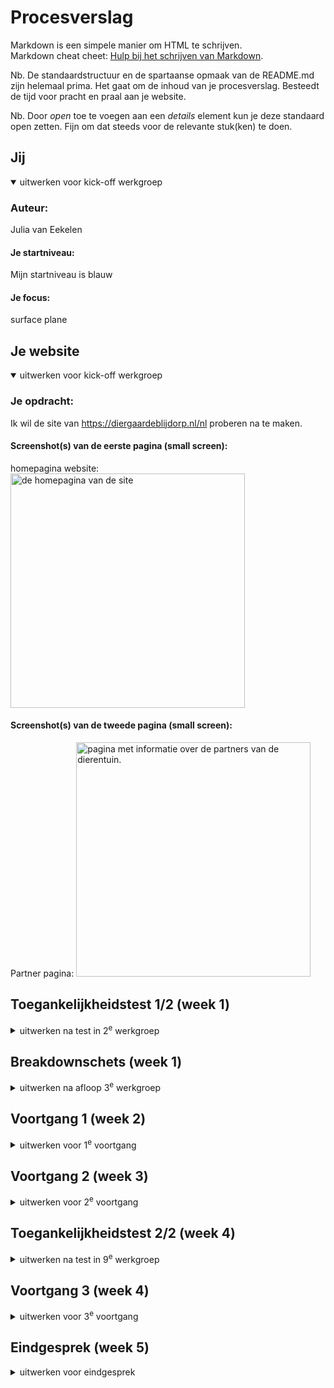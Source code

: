 # Procesverslag
Markdown is een simpele manier om HTML te schrijven.  
Markdown cheat cheet: [Hulp bij het schrijven van Markdown](https://github.com/adam-p/markdown-here/wiki/Markdown-Cheatsheet).

Nb. De standaardstructuur en de spartaanse opmaak van de README.md zijn helemaal prima. Het gaat om de inhoud van je procesverslag. Besteedt de tijd voor pracht en praal aan je website.

Nb. Door *open* toe te voegen aan een *details* element kun je deze standaard open zetten. Fijn om dat steeds voor de relevante stuk(ken) te doen.





## Jij

<details open>
  <summary>uitwerken voor kick-off werkgroep</summary>

  ### Auteur:
 Julia van Eekelen

  #### Je startniveau:
  Mijn startniveau is blauw

  #### Je focus:
  surface plane
 
</details>





## Je website

<details open>
  <summary>uitwerken voor kick-off werkgroep</summary>

  ### Je opdracht:
 Ik wil de site van https://diergaardeblijdorp.nl/nl proberen na te maken. 
 
  #### Screenshot(s) van de eerste pagina (small screen): 
  homepagina website:
  <img src="readme-images/homepagina-blijdorp.JPG" width="375px" alt="de homepagina van de site">

  #### Screenshot(s) van de tweede pagina (small screen):
  Partner pagina:
  <img src="readme-images/partnerpagina.JPG" width="375px" alt="pagina met informatie over de partners van de dierentuin.">
 
</details>



## Toegankelijkheidstest 1/2 (week 1)

<details>
  <summary>uitwerken na test in 2<sup>e</sup> werkgroep</summary>

  ### Bevindingen
  Lijst met je bevindingen die in de test naar voren kwamen:
  - Niet alle afbeeldingen hebben een alt tekst, wat niet handig is voor mensen met een screenreader
  - De headings zijn logisch, er is maar 1 h1 op een pagina en voor de rest is er h2/h3 gebruikt
  - De dark-mode wordt op de site niet echt goed ondersteund, zommige dingen gaan wel mee en andere weer niet
  - De animaties, daar gebeurd niet echt iets mee als je de reduced motion aanklikt, dit blijft gewoon hetzelfde wat niet echt fijn is voor mensen die hier gevoelig voor zijn. 
  - Er is genoeg ruimte om alles te bedienen als je de site bekijkt op mobiel
  - met de screenreader wordt alles goed aangegeven en worden de headings en linkjes allemaal goed vertelt en worden de linkjes ook uitgeklapt waar het nodig is. 

</details>


## Breakdownschets (week 1)

<details>
  <summary>uitwerken na afloop 3<sup>e</sup> werkgroep</summary>

  ### de hele pagina: 
  <img src="readme-images/breakdownpagina.jpg" width="375px" alt="breakdown van de hele partner pagina">

  ### dynamisch deel (bijv menu): 
  <img src="readme-images/breakdownmenu.jpg" width="375px" alt="breakdown van een het menu">

  ### wellicht nog een dynamisch deel (bijv filter): 
  
</details>


## Voortgang 1 (week 2)

<details>
  <summary>uitwerken voor 1<sup>e</sup> voortgang</summary>

  ### Stand van zaken
 Het was weer even inkomen, het was namelijk el echt een tijdje geleden dat ik bezig ben geweest met code. 
 Voor mijn gevoel ging het opzetten van het bestand wel goed en de basis met de structuur ging wel goed (ookal weet ik nogsteeds niet of ik alles juist heb gebruikt.) 

 Als eerste vond ik het moeilijk om een goede site te vinden, dus daar ging het eigenlijk al mis. De site die ik nu heb gekozen vind ik wel heel leuk maar er zitten ook wel veel animaties in dus dat gaat nog wel een uitdaging worden. 

 Het eerste waar ik tegenaan ben gelopen is de tekst over afbeeldingen zetten, ik heb veel gegoogled en daar kwam ik wel dingen tegen die mogelijk waren maar ik wist niet zeker of ik het allemaal mag gaan gebruiken (dit ga ik dan ook zeker even navragen). 
 
 Eigenlijk heb ik voor de eerste voortgangsgesprekken vooral een basis opgezet en het nog simpel gehouden en heb ik vragen opgeschreven waardoor ik hopelijk verder kan gaan werken. 

 De scroll image had ik wel al toegevoegd, deze had ik namelijk al een keer gebruikt bij internetstandaarden dus ik wist hoe ik dat moest doen. Ookal was dit ook wel weer even kijken naar de code en wat puzzelen omdat ik eerst de border radius op het hele scroll gedeelte had gezet en niet op de images waardoor het er gek uit zag. Maar toen kwam ik er ook zelf wel snel achter dat ik de border radius alleen op de afbeeldingen moest zetten. 


  ### Agenda voor meeting
  samen met je groepje opstellen

  | student 1      | student 2          | student 3    | 
  | ---            | ---                | ---          | 
  | dit bespreken  | en dit             | en ik dit    | 
  | en dat ook nog | dit als er tijd is | nog een punt | 
  | ...            | ...                | ...          | 

  Ik heb het gehad over:
  - Hoe ik tekst over een afbeelding moest plaatsen --> Dit was een vraag die meerdere personen uit mijn groepje had, dus daar hadden we allemaal dus wat aan. 
  - Hoe ik verschillende animaties kon gaan aanpakken en op wat ik zou moeten zoeken.
  - Hoe ik doormiddel van knoppen (pijltje vooruit, pijltje achteruit) door verschillende afbeeldingen kon klikken --> dit was ook een vraag die we als groep hadden, dus meer personen hadden hier wat aan. 


  ### Verslag van meeting
  hier na afloop snel de uitkomsten van de meeting vastleggen:

  De meeting vond ik zelf wel heel handig om vragen te stellen en zo hopelijk weer verder te kunnen werken. 

  Ik heb genoeg tijd gekregen om mijn vragen te stellen en er samen even naar te kijken wat ik heel fijn vond. 
  Er werd gelijk gekeken hoe ik het zou kunnen gaan aanpakken en welke hulpmiddelen (sites) ik zou kunnen gebruiken om een idee te krijgen hoe mijn
  code eruit zou moeten gaan zien. 

  Ik had namelijk moeite met tekst over de afbeelding te zetten en toen werd er gelijk gezegd dat dit nog uitgelegd ging worden in de les en werd er een linkje van w3schools gestuurd zodat ik daar alvast naar kon kijken. 
  Ook heb ik nog meer vragen kunnen stellen over animaties die in mijn site zitten en hebben we daar samen ook even naar gekeken en werd er gezegt dat we hier samen nog even naar konden kijken, dus dat zorgde wel voor geruststelling aangezien ik echt dacht dat het mij nooit zou gaan lukken. 

  - Ik vond het fijn dat we met een groepje ook naar elkaars werk konden kijken, als je dan tegen dezelfde problemen aanloopt kun je daar samen naar kijken en samen kijken hoe je het zou moeten oplossen.
  - Fijn moment om je vragen te kunnen stellen en kijken of je een beetje op schema ligt.
  - Goed geholpen, ze gingen gelijk kijken of ze konden helpen en als ze het niet wisten gingen ze er even verder onderzoek naar doen om je uiteindelijk toch wel te kunnen helpen. 

  
  
</details>



## Voortgang 2 (week 3)

<details>
  <summary>uitwerken voor 2<sup>e</sup> voortgang</summary>

  ### Stand van zaken
  hier dit ging goed & dit was lastig (neem ook screenshots op van delen van je website en code)

Deze week kwam ik nogsteeds voor dezelfde uitdagingen te staan als de week daarvoor. Alleen heb ik deze week dus meer informatie gekregen in de les over tekst over een afbeelding positioneren.
 In de les kregen we hier namelijk theorie over en daar heb ik de opdrachten ook van gemaakt omdat dit dus ook veel voorkomt in mijn site. 
 
 Het is uiteindelijk deze week gelukt op de 3 afbeeldingen die onder elkaar staan goed te zetten met de tekst erover heen. Alleen vroeg ik mij af of het wel helemaal klopte en of ik het wel goed had neergezet, ik had namelijk gewerkt met een section met daarin articles en ik wist niet zeker of deze articles wel klopte. Ook had ik de verschillende elementen in de articles op een bepaalde manier aangeroepen en ik wist ook niet of dit de goede manier was. Dit heb ik toen aan Ivo gevraagd en hij heeft even naar mijn code gekeken en verteld dat de manier die ik had wel kon maar dat er wel iets aan verbeterd kon worden. Deze verbetering lag niet in mijn CSS, maar in de HTML. De articles waren namelijk niet echt logisch en hij zei dat ik het beter kon gaan veranderen naar een ul met li. 
 Hier ben ik dan ook mee aan de slag gegaan en dit ging eigenlijk ook wel goed.
  
  Alleen liep ik tegen een klein probleempje aan dat de bovenste afbeelding weer groter was dan de rest en dat de afbeeldingen meer rechts uitgelijnd waren waardoor er aan de rechterkant dus een stukje witruimte kwam, dit vond ik best gek omdat ik niet gebruik heb gemaakt van padding of een margin. Uiteindelijk na wat dingen geprobeerd te hebben zoals proberen de content in het midden te plaatsen, heb ik de padding op 0 gezet en daardoor veranderde hij dus goed en stonden de 3 blokjes weer goed op hun plek. 

Daarna ben ik nog gaan uitzoeken hoe ik de zwarte overlay over de afbeeldingen kon krijgen maar hier ben ik nogsteeds niet achter gekomen hoe dit moest. Ik heb aan Bregje gevraagd in de les hoe ik dat zou kunnen aanpakken en ik heb geprobeerd om met het pseudo element ::before te werken, alleen werkte het niet toen ik dat probeerde. Er kwam helemaal niks tevoorschijn op mijn website. Ook heb ik nog iets met div geprobeerd en ook dit werkte niet. Toen zat ik er wel even doorheen en had ik er niet echt veel zin meer in. 
Daarom ben ik weer verder gegaan naar wat anders, het is namelijk ook gelukt om de tekst over mijn scroll images te plaatsen, dus hier ben ik wel heel erg blij mee dat dat is gelukt. Ook dit was wel even proberen met de posities van de tekst maar dit was ook wel weer snel gelukt. 

Toen ben ik nog gaan kijken naar het menu van de site en ik heb wat dingen opgezocht op w3schools, maar ik kwam nog niet echt iets vergelijkbaars tegen dus hier moet ik nog even verder naar gaan kijken, maar dat leek mij iets te moeilijk en te lang om nog uit te gaan zoeken. 

  ### Agenda voor meeting
  samen met je groepje opstellen

  | student 1      | student 2          | student 3    | student 4        |
  | ---            | ---                | ---          | ---              |
  | dit bespreken  | en dit             | en ik dit    | en dan ik dat    |
  | en dat ook nog | dit als er tijd is | nog een punt | dit wil ik zeker |
  | ...            | ...                | ...          | ...              |

  vragen: 

  - Hoe krijg ik de zwarte gloed over de pagina's (dingen geprobeerd maar kom er niet uit).
  - Mag ik het 1e plaatje als background image doen?
  - Wat kan ik zoeken om een begin te maken aan de animatie (van de partners).
  - Hoe krijg ik de zwarte overlay precies de maat van mijn li?
  - Hoe krijg ik de zwarte overlay over het 1e plaatje (geprobeerd om de manier waarop het nu was gelukt, maar nu lukt het niet)
  - Hoe kan ik het beste het onderste stuk aanpakken?
  - Ik kan de vormen op de achtergrond nogsteeds niet vinden.
  - Hoe krijg ik de buttons in het midden met de gradient? 
 


  ### Verslag van meeting
  hier na afloop snel de uitkomsten van de meeting vastleggen

  - punt 1
  - punt 2
  - nog een punt
- ...

</details>





## Toegankelijkheidstest 2/2 (week 4)

<details>
  <summary>uitwerken na test in 9<sup>e</sup> werkgroep</summary>

  ### Bevindingen
  Lijst met je bevindingen die in de test naar voren kwamen (geef ook aan wat er verbeterd is):

</details>





## Voortgang 3 (week 4)

<details>
  <summary>uitwerken voor 3<sup>e</sup> voortgang</summary>

  ### Stand van zaken

Ik ben wel weer geprobeerd om verder te komen met mijn code. In mijn hoofd heb ik het wel al een beetje opgegeven omdat ik nog best veel moet doen. 

Ik ben bezig geweest met animaties, namelijk mijn images die bewegen op de partnerpagina. dit is grotendeels gelukt alleen gaat het niet oneindig door en komt er op een gegeven moment een wit vlak als alle afbeeldingen langs zijn geweest. Ik heb gevraagd in de les waar dit aan kan liggen en heb dat ook geprobeerd alleen is het probleem er nogsteeds, ik ga het daarom nog wel een keer vragen en kijken of ik er samen met de docent of de studentenassistenten uit ga komen. 

Daarnaast heb ik ook de animatie toegevoegd dat mijn tekst in beeld schuift als je er naartoe scrollt. Dit was best makkelijk te doen omdat ik de voorbeeldcode hiervoor had gekregen en dit ook gelijk werkten. Ik moest alleen even kijken op welke elementen ik dit moest gaan toepassen. 

Daarnaast ben ik nu in de eerste les van de week ook bezig geweest met het maken van mijn hamburgermenu icoon, deze code heb ik gebruikt van een oefening die op dlo stond. Eerst werkte het niet omdat het helemaal niet te zien was maar met wat hulp kwam het icoontje toch wel tevoorschijn. 
Toen was er nog het probleem dat het button element maar onder 1 streepje stond en ik kreeg dit niet weg. Na het vragen aan een studentassistent en wat zelf te proberen en toe te voegen heb ik het zelf gefixt, maar ik wel echt blij mee was. 
Dus ik ben echt wel blij dat dat het doet!!!

Daarna kwam het lastigste gedeelte namelijk het hamburgermenu maken. Hier ben ik echt heel lang mee bezig geweest. Ik heb de voorbeelden uit de les erbij gepakt en zelf voorbeelden gezocht op youtube en codepen en heb ook verschillende dingen met code geprobeerd en sommige werkten ook wel, maar ik wist niet zeker of ik die code zomaar kon gebruiken dus heb ik dat weer verwijderd. Nu is het dus nogsteeds niet gelukt en daar baal ik wel een beetje ben ook omdat ik daar best wel wat tijd heb ingestopt.

Omdat dat niet werkte ben ik maar bezig gegaan met het maken van een begin van mn 2e pagina. Dit ging eigenlijk best wel goed ook omdat ik al veel heb geofend met code op de andere pagina dus ik merkte wel dat ik al sneller wist hoe ik het moest gaan aanpakken. 
Het beginnetje ging dus best goed en snel, alleen moet ik nu beginnen met het maken van een carousel met buttons. Hiervoor had ik van de studentassistenten ook een linkje van codepen gekregen van Sanne, waar dus de code staat hoe ik het moest aanpakken alleen na dit ook bekeken, aangepast en geprobeerd te hebben werkten het niet. 
Daarna heb ik nog een poging gedaan om het aan Chatgpt te vragen maar hier kwam ik na meerdere pogingen ook niet verder. De plaatjes blijven namelijk onder elkaar staan en komen niet in het carousel blokje. Dit ga ik morgen ook maar na vragen denk ik. De buttons kwamen namelijk wel tevoorschijn alleen de images werkten niet mee, geen idee waarom niet. 

Nu ga ik nog verder met de opzet van de html van mijn 2e pagina en ga ik morgen weer een poging wagen aan de moeilijke dingen. 

vragen:
- hamburgermenu
- carousel met buttons
- achtergrond bubbels
- carousel met timer en automatisch verschuivende plaatjes
- hoe krijg ik de blokjes van de dieren naast elkaar?
- Ik heb een Id gebruikt (nieuws h2) mag dit? is er een andere manier?


  ### Agenda voor meeting
  samen met je groepje opstellen

  | student 1      | student 2          | student 3    | student 4        |
  | ---            | ---                | ---          | ---              |
  | dit bespreken  | en dit             | en ik dit    | en dan ik dat    |
  | en dat ook nog | dit als er tijd is | nog een punt | dit wil ik zeker |
  | ...            | ...                | ...          | ...              |


  ### Verslag van meeting
  hier na afloop snel de uitkomsten van de meeting vastleggen

  - Er is geholpen met het naast elkaar zetten van elementen, ik snapte namelijk niet dat het niet werkten omdat ik het op andere delen van de pagina ook heb laten werken, maar dit was nu gelukt.
  - Ook is er meegekeken naar van plaatjes op de partner pagina die uit zichzelf bewegen dat het niet doorliep en er uiteindelijk dus een heel wit valk naar voren kwam, maar hier kwamen we samen ook niet uit wat wel jammer was.
  - Dan heb ik gevraagd over een onderdeel op de pagina van de homepagina waar als de plaatjes veranderd er ook een pijltje inspringt bij de tekst en dit steeds veranderd, hier heb ik akkoord voor gekregen om dit te skippen en niet te doen, wat ik wel fijn vond want dat vond ik ook wel echt lastig en kwam ik niet uit.
  - Dan heb ik nog hulp gevraagd voor de carroussels alleen kreeg ik hier alleen een aanpak van terug en die had ik ook al gebprobeerd, dus vond het wel jammer dat daar niet samen naar gekeken werd. 

</details>


## Eindgesprek (week 5)

<details>
  <summary>uitwerken voor eindgesprek</summary>

  Eigenlijk had ik het deze week, maar ook vorige week al een klein beetje opgegeven omdat ik nog best veel dingen moest doen en ik problemen had met het hamburgermenu en mijn carroussels, dit lukte niet en heb ik veel tijd in gestoken, waardoor ik dus veel tijd daarin heb gestopt en dus tijd heb verloren om aan de andere dingen te werken. 
  
  Ik had de moet nog niet opgegeven, ik wilde namelijk wel zo ver mogelijk komen om voor de herkansing minder te gaan moeten doen. 

  Toen ik uiteindelijk voor de zoveelste keer aan het werk was aan dat stomme carroussel heb ik het opgegeven en laten liggen zodat ik de rest van mijn pagina nog wel af kon gaan maken en daar de tijd in te steken. 
  Hier gingen ook wel echt een paar dingen mis, maar uiteindelijk ging dit wel soepeler dan dat carroussel wat ik wel fijn vond. 

  Ook heb ik deze week mijn hamburgermenu een soort van laten werken en vormgegeven waar ik wel heel blij mee was omdat ik hier ook best wel moeite mee had omdat ik veel dingen had geprobeerd maar het niet werkten. 

  Als laatste was ik bezig geweest met het nieuwsbrief stukje, wat eigenlijk wel makkelijk ging en ik daar zelf wel voor kon zorgen dat dat er goed uit ging zien dus dat vond ik fijn. 

  Dan als laatste ben ik nog bezig geweest met mn footer en dat ging ook even helemaal fout, ik had namelijk een ul aangemaakt met li maar ik had deze li geen a gegeven wat wel moest. 
  Ook wilde ik de linkjes die in de ul stonden naast elkaar uitlijnen dus ik dacht dat ik dat moest doen met display flex en dan flex wrap wrap maar dat deed het niet en ik snapte er helemaal niks van, na veel dingen geprobeerd te hebben heb ik ze in een div geplaatst en toen werkte het wel. 
  Maar toen kwam ik ergens achter op de blijdorp site zelf hadden ze namelijk gebruik gemaakt van een grid en grid columns dus heb ik dit ook geprobeerd en dit werkten, teon dit werkten heb ik de div weggehaald en heb ik het aan de ul gekoppeld.
  Het duurde ook even voordat dat het deed, maar uiteindelijk is dat nog gelukt, wat ik wel heel fijn vond. 

  Ook had ik geen tijd meer om het laatste deel te maken van de footer met de social media enzo. 

  ### Dit ging goed/Heb ik geleerd: 

Ik heb geleerd hoe ik tekst over images heen moet plaatsen, aan het begin lukte dit niet en had ik er wel moeite mee, maar na de les die we erover hadden gehad ben ik met mijn eigen code aan de slag gegaan en werkte dit eigenlijk goed. Daar ben ik wel blij mee omdat ik dit veel moest toepassen op mijn pagina. 

Ook hebben ik geleerd om verschillende elementen aan te spreken in mijn css met bijvoorbeeld nth-of-type, dit had ik nog nooit eerder gebruikt en dit heb ik dus ontdekt. Uiteindelijk heb ik dit best veel toegepast en vond ik dit een fijne manier omdat ik dan niet voor elk ding een andere class moest aanmaken. 

Ook heb ik geleerd om te werken met gradient, ik had namelijk vlakken en buttons die een gradient achtergrond hadden, ik wist helemaal niet dat dit kon en wist daarom ook niet hoe ik dit moest gaan toepassen maar toen heb ik via w3schools gezien hoe dat moest en heb ik via daar de achtergronden met een gradient gemaakt wat ik wel heel cool vond. 


  ### Dit was lastig/Is niet gelukt:
 Ik vond veel lastig tijdens het coderen, ookal heb ik veel veel nieuwe dingen geleerd en ooknieuwe dingen gecodeerd. 
 Als eerste had ik best wel veel moeite met het hamburgermenu, ik heb echt heel veel pogingen gedaan en naar de voorbeeld code gekeken en ook nog gekeken naar andere voorbeelden die ik kon vinden, maar niks werkte. Dat moet ik natuurlijk iets niet goed doen maar kwam er ook niet uit wat er niet klopten. Ook heb ik Chatgpt gevraagd maar ook met dit kwam ik er niet uit. 
 
 Uiteindelijk is het wel gelukt alleen werkt het nog niet helemaal goed, als ik namelijk het hele menu maak dan zijn er op het einde sommige links gewoon niet te zien en stopt het menu gewoon en ook heb ik meerdere dingen geprobeerd om dit op te lossen zoals de height aanpassen maar ook dit werkt niet. 

 Daarnaast heb ik in mijn homepgaina dus 2 carroussels nodig, ik heb echt zoveel geprobeerd maar kwam er maar niet uit waarom het bij mij niet lukte. Ik heb het voorbeeld meerdere keren bekeken en uitgevoerd, heb geprobeerd youtube tutorials te bekijken en heb gekeken naar code van vrienden en ook na dit proberen gebeurde er gewoon niks. De images stonden gewoon nog op de zelfde plek. Dus ik snap niet hoe dit dan moet. 

 Daarnaast moest ik ook nog een keer mijn images op autoplay hebben en hier heb ik dus ook youtube video's van gekeken en heb ik code voorbeelden opgezocht op codepen maar ook dit kreeg ik niet voor elkaar, want deze moet net zoals de carroussels ook een timer hebben aan de bovenkant. 

 Ook had ik wel moeite met het vinden van de animatie die ik moest plaatsen om de verschillende plaatjes automatisch te laten bewegen, maar teon ik dit had gevonden vond ik het wel heel vet om te zien dat je dat gewoon met code kan maken. 

 Wat ook niet is gelukt, zijn de waves die je zou moeten zijn als je scrollt naar beneden waar blokjes dan van een wave weer recht worden, hier heb ik eerlijk gezegd nog helemaal niet naar gekeken want daar had ik geen tijd voor. 

 Ook had ik geen tijd voor de surfaceplane en de light en darkmode. 


 ## Herkansing

 Omdat het mij niet gelukt was om optijd mijn website af te maken heb ik dus een herkansing nodig voor dit vak. 
 Ik ben na het eindgesprek meeteen bezig geweest met het verbeteren van mijn footer, het logo die ik had gebruikt was namelijk niet van goede kwaliteit en had niet de goede kleur dus toen ben ik samen met een klasgenootje hier nog even gaan kijken en is het gelukt op dit op te lossen en het zo erin te zetten zodat het er goed uit zag en ik er tevreden mee was. 

 Daarna kwam de 2e klus, ik had namelijk een div gebruikt in mijn ul en ik kwam erachter in de validator dat dat dus niet mag alleen omdat ik het toch al had opgegeven had ik dat toen niet meer verbeterd in mijn gesprek kwam dit ook naar voren dus hier ben ik dan ook mee bezig geweest. Ik heb de div weggehaald en het anders vormgegeven zonder een div te gebruiken. Nu lukt het niet meer om de onderste linkjes naast elkaar te krijgen want dan verdwijnen ze steeds uit het hamburgermenu maar ik ga hier later nog even naar kijken want ik was hier best weer lang mee bezig omdat het even uitvogelen was hoe ik het dan ging doen ook met de css als de div weg was maar dit is uiteindelijk wel gelukt, alleen dus de laatste linkjes nog naast elkaar.

 Daarna ben ik bezig gegaan met het maken van een darkmode, hiervoor ben ik weer eve terug gegaan naar dlo om te kijken hoe dit ookalweer in elkaar zat en heb ik ook even op de voorbeelden van codepen gekeken en ik heb ervoor gekozen om het gewoon door het systeem/ instelling te laten bepalen, dus als iemand die in darkmode heeft staan dat de pagina dan veranderd. Ik wilde het eerst doen door een knap maar dit leek mij net zo makkelelijk hoe ik het nu heb gedaan.
 Ik heb zelf mijn laptop in darkmode gezet en zo gekeken wat ik wilde veranderen als het in darkmode werd gezet, omdat er op de website van blijdorp eigenlijk niet veel veranderd wilde ik dat je bij mijn "eigen" site wel echt een verandering zag, dit ging best makkelijk met coderen eigenlijk.

 Een andere dag ben ik weer even gaan kijken naar dat carousel wat ik echt steeds niet voor elkaar heb gekregen, ik heb toen svg toegevoegd aan de buttons zodat je ook echt de pijltjes zag als je naar de volgende afbeelding wil gaan. Daarnaast heb ik voor dit stukje weer gekeken naar de codepen voorbeeld en heb dit toegepast op mijn eigen code maar dit lukte weer niet en je zag het weer niet dus toen heb ik veel gebruik gemaakt van de hulp van chatgpt en heb ik veel dingen gevraagd zodat het uiteindelijk wel heeft gewerkt. Alleen moet ik nog even kijken of dat ik het zo wil houden of dat ik toch de manier van de codepen voorbeeld wil gaan volgen, dus ik kan hier later nog even op terug komen. Ik heb nu namelijk gewoon img elementen onder elkaar staan en heb het niet in een ul staan. 
 Ook heb ik diezelfde dag nog gekeken naar het autoplay die ik nodig heb op een ander stukje met afbeeldingen alleen was dit ook niet gelukt na een paar keer proberen heb ik de moed opgegeven en ben ik er mee gestopt ook omdat ik dacht dat ik er later wel op terug zou komen. 

 Vandaag (28 december) ben ik weer gaan kijken naar de vormgeving en ben ik bezig geweest met de overlay op sommige afbeeldingen de scroll afbeeldingen moesten namelijk 3 verschillende kleuren ik had hier al een keer een begin aan gemaakt maar toen kwam de kleur niet naar voren nu heb ik het nog een keer geprobeerd en het lukte ik had namelijk nog een keer naar de code die ik een keer al had gebruikt voor een andere overlay gekeken en toen ben ik gewoon wat dingen gaan proberen en uiteindelijk was het gelukkig wel gelukt en bleek het niet zo moeilijk te zijn. 

Ik ben weer bezig geweest met de carousels vandaag (29 december), ik heb ervoor gezorgd dat de autoplay afbeeldingen het doen en dat mijn 2e carousel aan de onderkant van de pagina met de buttons het ook doen. Als eerste ben ik bezig geweest met de autoplay afbeeldingen, ik had het opzetje al eerder gemaakt ik moest alleen nog de javascript toepassen aan het stukje en toen ik dat had gedaan werkte het (met hulp van chatgpt) en was ik daar wel heel blij. Daarna ben ik bezig gegaan met mijn 2e carousel met buttons. Omdat ik dat al een keer eerder had gedaan ging mij dit wel gemakkelijker af alleen liep ik ook wel tegen een paar dingen weer aan. Als eerste was ik vergeten om in de javscript mijn buttons goed aan te roepen ik was namelijk de punten voor de class namen vergeten waardoor het natuurlijk niet werkte want die punt hoort erbij als je iets een class gaf. Nou toen ik hier achter kwam werkte het klikken van de buttons wel alleen stonden de afbeeldingen nu onder elkaar en niet in 1 container. Dus toen heb ik een div aangemaakt waardoor ik er een width en height aan kon geven waardoor de afbeeldingen op dezelfde plek kwamen te staan. 

Het is vandaag 16 januari en ik ben vandaag met best veel dingen bezig geweest, als eerste heb ik de footer afgemaakt. Ik had namelijk het laatste donkerblauwe stuk nog niet toegevoegd dus dat heb ik nu wel gedaan. Dit ging eigenlijk best wel makkelijk alleen het opzoeken van de svg duurde even. Het facebook logo kon ik ook niet vinden in de witte kleur dus heb ik een filter invert daarop gebruikt zodat die van zwart naar wit ging. 

Daarna heb ik nog een paar kleine gedaan, zoals het dikker maken van een border van een linkje. 
Ook heb ik vandaag eindelijk de witruimte aan de zijkant weg gekregen, dit was al een paar dagen zo omdat er een element langer was dan moest zijn. Ik kwam er dus achter dat er een margin zat op een p element waardoor die langer was dan het beeld en daardoor die witruimte er was. 
Hier ben ik achter gekomen door alle elementen te bekijken en kijken welke dus buiten de main ging. Toen ik daar achter kwam was ik echt heel blij omdat ik hier al meerdere keren naar gekeken had en het steeds niet kon vinden. 

Ook heb ik vandaag de carousel echt werkend gekregen hoe ik het wilde!!! IK BEN HIER ZO BLIJ MEE. Ik heb namelijk echt zoveel keer naar de code van de codepen gekeken en steeds lukte het niet en ik snapte niet wat ik verkeerd deed. Toen heb ik aan chatgpt gevraagd wat ik zou kunnen doen en deze had toen een hele andere code gegeven maar wat hier het ding was is dat de img elementen verdwenen als je door elk element heen was. Toch voelde het ook niet echt goed om alles zo van chatgpt over te nemen en wilde ik echt nog een keer kijken naar de code van codepen. Ik heb echt meerdere malen dit geprobeerd maar steeds lukte het nie, want of de afbeeldingen gingen niet naast elkaar om de knoppen werkte niet. Nu had ik extra lang gekeken naar de code op codepen en wat ik wel en niet moest gaan gebruiken en ben ik letterlijk elk regeltje gaan kijken of ik iets had gemist of nog moest toevoegen. Op een gegeven moment stond de img elementen er en de buttons om naar de volgende en vorige afbeelding te gaan ook. Alleen gaven die buttons een error namelijk: cannot GET / volgende of cannot GET / vorige en ik snapte niet waarom want de buttons stonden wel gewoon gelinkt in de javascript. Toen heb ik wel aan chatGpt gevraagd wat er mis gaat. Ik heb gezegd welke error melding naar voren kwam en heb mijn code erin gezet en toen kwam ik er dus achter dat de fout in de javascript zat en er iets fout was met de addEventListener, dit heb ik veranderd en toen deed de carousel het eindelijk!!!!!

Daarna ben ik verder gegaan met het laatste dingetje voor de surface plane, ik wilde namelijk een knop maken waardoor het ging sneeuwen. Eeerst dacht ik echt heel erg lastig want ik ging voorbeelden opzoeken en daar hadden ze de sneeuw zelf gecodeerd en gepositioneerd. Maar toen ik het hier met Maya en Esmae over had zeiden ze dat ik ook gewoon een gif kan gebruiken met sneeuw, zelf nog helemaal niet aan gedacht. Toen werd het een stuk makkelijker omdat ik een gifje kon gebruiken. Het is nogsteeds raar want ik probeer het dus op mijn index.html te doen alleen hier werkt het niet maar op mijn partner.html wel. Ik heb geprobeerd om window.path te gebruiken maar ook hier werkt het niet. 

Als eerste wilde ik de button net zoals mijn "tekst vergroten" button dat de tekst ook mee veranderd, maar toen ik dat eerst had gemaakt vond ik het toch leuker om een icoontje te gebruiken van een sneeuwvlokje dus deze heb ik toen in mijn button toegevoegd i.p.v de tekst. 
Toen dat was gelukt ben ik nog gaan kijken waar ik dan wilde dat de knop kwam en toen heb ik besloten om deze naast het hamburgermenu bovenaan te zetten. Ik ben wel heel erg blij met het eindresultaat van dit.

Maar toen kwam het volgende probleem weer, namelijk dat mijn carousel het weer niet deed. Ik was zo blij toen de carousel het het eindelijk deed en nu werkte die weer niet terwijl ik er niks aan had veranderd. Ik ben toen eerst zelf gaan kijken of ik een fout kon ontdekken maar ik zag niks fout. Toen ben ik Chatgpt gaan vragen en ook deze zei dat mijn code er goed uit zag. 
Toen ben ik de dingen van de surface plane uit mijn code gaan halen om te kijken of dit wel werkte, ik had namelijk eerst het probleem dat al mijn dingen van de surface plane het niet meer deden en deze had ik toen boven de code van de carousels gezet en toen werkte het wel weer. Dus ik dat proberen en ja hoor het deed het weer. Toen kwam er iets in mij op wat Maya had gezegd namelijk dat zei 2 javascript bestanden had omdat het anders bij haar ook niet met elkaar werkte dus toen dacht ik oke dit ga ik ook proberen. 
Ik heb dat geprobeerd en dus de code van het hamburgermenu en de surface plane in een apart bestand gezet en toen werkte alles weer!!
Waarschijnlijk ging code dus niet echt goed met elkaar waardoor het niet werkte, maar ik weet nogsteeds niet echt waar het aan kan liggen, maar het werkt en daar ben ik blij mee!!

Als laatste heb ik nog een id veranderd naar een class, ik had namelijk de img van mijn logo een id gegeven maar deze kwam in allebei de html bestanden voor dus dan mag ik geen id daarvoor gebruiken en heb ik het veranderd in een class en ook gelijk de css aangepast, dat was denk ik wel het laatste wat ik aan mijn code moest doen en dan is het nu eindelijk KLAAR!!!!


  ### Je uitkomst - karakteristiek screenshots:

  Homepagina:
  <img src="readme-images/homepagina-eindresultaat.png" width="375px" alt="mijn eindresultaat van de homepagina">

  Partner pagina:
 <img src="readme-images/partnerpagina-eindresultaat.png" width="375px" alt="mijn eindresultaat van de partnerpagina">

## Bronnenlijst

<details open>
  <summary>continu bijhouden terwijl je werkt</summary>

  Nb. Wees specifiek ('css-tricks' als bron is bijv. niet specifiek genoeg). 
  Nb. ChatGpT en andere AI horen er ook bij.
  Nb. Vermeld de bronnen ook in je code.

  1. https://fonts.adobe.com/fonts/montserrat
  2. https://www.w3schools.com/howto/howto_css_image_text.asp  "hoe zet je tekst over een afbeelding"
  3. https://www.w3schools.com/css/css3_gradients.asp " gradient als background color"
  4. Chatgpt --> voor object:fit 
  5. https://www.w3schools.com/css/css3_shadows_box.asp --> voor het shadow box element
  6. https://www.w3schools.com/howto/howto_css_custom_checkbox.asp --> radio buttons
  7. https://chatgpt.com/c/6750b15b-a63c-800b-bb77-b01b53d885f9 --> radiobuttons / checkbox en input veld email
  8. https://codepen.io/shooft/pen/VwJXNEg --> voor mijn hamburgermenu
  9. chatgpt voor mijn hamburgermenu
  10. https://codepen.io/ericmahoney/pen/eYZwWzN voor mijn hamburgermenu
  11. https://codepen.io/shooft/pen/JjQLVeB voor mijn hamburgermenu button
  12. https://www.w3schools.com/tags/att_input_type_submit.asp voor input type submit				
  12.  https://diergaardeblijdorp.nl/nl?utm_term=blijdorp&utm_campaign=B+%7C+Diergaarde+Blijdorp+(NL)&utm_source=adwords&utm_medium=ppc&hsa_acc=2571617763&hsa_cam=269703749&hsa_grp=20206469669&hsa_ad=523858901276&hsa_src=g&hsa_tgt=kwd-306551720060&hsa_kw=blijdorp&hsa_mt=e&hsa_net=adwords&hsa_ver=3&gad_source=1&gclid=EAIaIQobChMI5KTjyOeaigMVqDsGAB268gnzEAAYASAAEgJmivD_BwE	voor grid-row-column code
  13. https://codepen.io/studiojvla/pen/qVbQqW voor slider
  14. https://codepen.io/shooft/pen/yLKjzWa gebruikt voor carroussel 
  15. https://codepen.io/shooft/pen/xxozyVW gebruikt voor dark mode 
  16. https://codepen.io/shooft/pen/mdBOZLz  en Chatgpt gebruikt voor carousel / nu werkt het wel maar is de afbeelding na een paar keer klikken niet zichtbaar. 
  17. Eigenlijk gekeken naar oude code voor geluid, maar toen deze bron gebruikt: https://youtu.be/3xlws5og44U?feature=shared
  18. bron geluid olifant: Blijdorp.nl 
  19. Bron sneeuw gifje: https://www.zonova.nl/dl-27111-7-106458/download/sneeuwgif.html
  20. bron tiktok logo: https://uxwing.com/tiktok-white-icon/
  21. bron twitter logo: https://uxwing.com/x-social-media-white-icon/
  22. bron instagram logo: https://uxwing.com/instagram-white-icon/
  23. bron linkedin logo: https://uxwing.com/linkedin-app-white-icon/
  24. bron youtube logo: https://uxwing.com/youtube-app-white-icon/
  25. bron facebook logo: https://www.svgrepo.com/svg/3885/facebook
  26. https://codepen.io/shooft/pen/mdBOZLz voor carousel
  27. https://www.flaticon.com/free-icon/snowflake_2530064 bron voor het sneeuwvlok icoontje


  

</details>